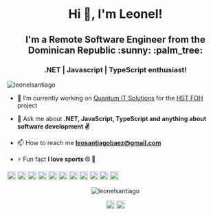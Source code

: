 <h1 align="center">Hi 👋, I'm Leonel!</h1>
<h2 align="center">I'm a Remote Software Engineer from the Dominican Republic :sunny: :palm_tree:</h2> <h3 align="center">.NET | Javascript | TypeScript enthusiast!</h3>
<p align="left"> <img src="https://visitors.vercel.app/leonelsantiago/visitors.vercel.app" alt="leonelsantiago" /> </p>

- 🔭 I’m currently working on [Quantum IT Solutions](https://www.quantumitsolutions.net/) for the [HST FOH](https://www.horizonsoftware.com/front-of-house/) project

- 💬 Ask me about **.NET, JavaScript, TypeScript and anything about software development :v:**

- 📫 How to reach me **leosantiagobaez@gmail.com**

- ⚡ Fun fact **I love sports :baseball: :basketball:**

<p align="left"><img src="https://konpa.github.io/devicon/devicon.git/icons/vuejs/vuejs-original-wordmark.svg" alt="vuejs" width="20" height="20"/> <img src="https://konpa.github.io/devicon/devicon.git/icons/angularjs/angularjs-original.svg" alt="angularjs" width="20" height="20"/> <img src="https://konpa.github.io/devicon/devicon.git/icons/bootstrap/bootstrap-plain.svg" alt="bootstrap" width="20" height="20"/> <img src="https://konpa.github.io/devicon/devicon.git/icons/css3/css3-original-wordmark.svg" alt="css3" width="20" height="20"/> <img src="https://konpa.github.io/devicon/devicon.git/icons/csharp/csharp-original.svg" alt="csharp" width="20" height="20"/> <img src="https://konpa.github.io/devicon/devicon.git/icons/dot-net/dot-net-original-wordmark.svg" alt="dotnet" width="20" height="20"/> <img src="https://konpa.github.io/devicon/devicon.git/icons/html5/html5-original-wordmark.svg" alt="html5" width="20" height="20"/> <img src="https://konpa.github.io/devicon/devicon.git/icons/javascript/javascript-original.svg" alt="javascript" width="20" height="20"/> <img src="https://konpa.github.io/devicon/devicon.git/icons/typescript/typescript-original.svg" alt="typescript" width="20" height="20"/> <img src="https://konpa.github.io/devicon/devicon.git/icons/mysql/mysql-original-wordmark.svg" alt="mysql" width="20" height="20"/> <img src="https://konpa.github.io/devicon/devicon.git/icons/postgresql/postgresql-original-wordmark.svg" alt="postgresql" width="20" height="20"/></p><p align="center"> 
<img src="https://github-readme-stats.vercel.app/api?username=leonelsantiago&show_icons=true" alt="leonelsantiago" />

<p align="center">
<a href="https://dev.to/https://dev.to/leonelsantiago" target="blank"><img align="center" src="https://cdn.jsdelivr.net/npm/simple-icons@3.0.1/icons/dev-dot-to.svg" alt="https://dev.to/leonelsantiago" height="20" width="20" /></a>
<a href="https://linkedin.com/in/https://www.linkedin.com/in/leonelsantiago/" target="blank"><img align="center" src="https://cdn.jsdelivr.net/npm/simple-icons@3.0.1/icons/linkedin.svg" alt="https://www.linkedin.com/in/leonelsantiago/" height="20" width="20" /></a>
</p>
